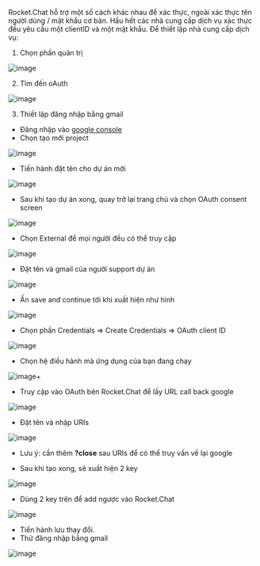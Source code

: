 Rocket.Chat hỗ trợ một số cách khác nhau để xác thực, ngoài xác thực tên người dùng / mật khẩu cơ bản. Hầu hết các nhà cung cấp dịch vụ xác thực đều yêu cầu một clientID và một mật khẩu.
Để thiết lập nhà cung cấp dịch vụ:
1. Chọn phần quản trị

![image](https://user-images.githubusercontent.com/59860781/138020141-e5bb9705-d266-4b65-a54f-a1264c085fe4.png)

2. Tìm đến oAuth

![image](https://user-images.githubusercontent.com/59860781/138020297-cde83115-8880-43d7-b68e-e87759235b72.png)

3. Thiết lập đăng nhập bằng gmail
- Đăng nhập vào [google console](https://console.cloud.google.com/apis/dashboard)
- Chọn tạo mới project

![image](https://user-images.githubusercontent.com/59860781/138020882-f4e90819-b017-476d-8385-1be0d51ac1d4.png)

- Tiến hành đặt tên cho dự án mới

![image](https://user-images.githubusercontent.com/59860781/138020965-57c01a61-4172-4d82-a21e-deb8be58b2d5.png)

- Sau khi tạo dự án xong, quay trở lại trang chủ và chọn OAuth consent screen

![image](https://user-images.githubusercontent.com/59860781/138021134-bd1c7b10-5d47-431f-8622-f46d2361e405.png)

- Chọn External để mọi người đều có thể truy cập

![image](https://user-images.githubusercontent.com/59860781/138021182-6db8f0f7-352b-4637-a6a3-3a434f816611.png)

- Đặt tên và gmail của người support dự án

![image](https://user-images.githubusercontent.com/59860781/138021326-379dce28-9eee-4328-a8b6-cd7f5637dc3f.png)

- Ấn save and continue tới khi xuất hiện như hình

![image](https://user-images.githubusercontent.com/59860781/138021791-6090799c-350e-4389-a9fe-f18add876933.png)

- Chọn phần Credentials => Create Credentials => OAuth client ID

![image](https://user-images.githubusercontent.com/59860781/138021881-cec12489-dc94-4cd4-a20a-0eeb40867201.png)

- Chọn hệ điều hành mà ứng dụng của bạn đang chạy

![image](https://user-images.githubusercontent.com/59860781/138021980-1dd970bf-9f42-4c4b-bacf-26d2007326b4.png)+

- Truy cập vào OAuth bên Rocket.Chat để lấy URL call back google

![image](https://user-images.githubusercontent.com/59860781/138022133-12a327c1-fe2b-49d4-8a02-a604882ec468.png)

- Đặt tên và nhập URIs

![image](https://user-images.githubusercontent.com/59860781/138022199-40850eee-c032-4c1a-aa28-4125df670640.png)

-  Lưu ý: cần thêm **?close** sau URIs để có thể truy vấn về lại google

- Sau khi tạo xong, sẽ xuất hiện 2 key

![image](https://user-images.githubusercontent.com/59860781/138022538-4f52cb91-5c12-4039-9809-2e6182e5e01c.png)

- Dùng 2 key trên để add ngược vào Rocket.Chat

![image](https://user-images.githubusercontent.com/59860781/138022586-92c5bbf6-50eb-4e31-9719-3adc59ff2216.png)

- Tiến hành lưu thay đổi.
- Thử đăng nhập bằng gmail

![image](https://user-images.githubusercontent.com/59860781/138022681-cc25a6aa-cc82-470c-82e5-886778a26595.png)



